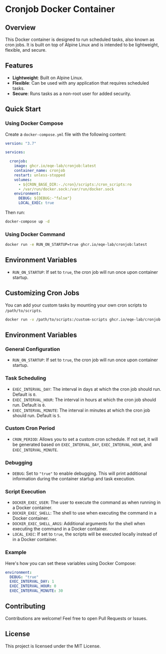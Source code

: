 # Cronjob Docker Container

## Overview

This Docker container is designed to run scheduled tasks, also known as cron jobs. It is built on top of Alpine Linux and is intended to be lightweight, flexible, and secure.

## Features

- **Lightweight**: Built on Alpine Linux.
- **Flexible**: Can be used with any application that requires scheduled tasks.
- **Secure**: Runs tasks as a non-root user for added security.

## Quick Start

### Using Docker Compose

Create a `docker-compose.yml` file with the following content:

```yaml
version: "3.7"

services:

  cronjob:
    image: ghcr.io/eqe-lab/cronjob:latest
    container_name: cronjob
    restart: unless-stopped
    volumes:
      - ${CRON_BASE_DIR:-./cron}/scripts:/cron_scripts:ro
      - /var/run/docker.sock:/var/run/docker.sock
    environment:
      DEBUG: ${DEBUG:-"false"}
      LOCAL_EXEC: true


```

Then run:

```bash
docker-compose up -d
```

### Using Docker Command

```bash
docker run -e RUN_ON_STARTUP=true ghcr.io/eqe-lab/cronjob:latest
```

## Environment Variables

- `RUN_ON_STARTUP`: If set to `true`, the cron job will run once upon container startup.

## Customizing Cron Jobs

You can add your custom tasks by mounting your own cron scripts to `/path/to/scripts`.

```bash
docker run -v /path/to/scripts:/custom-scripts ghcr.io/eqe-lab/cronjob:latest
```

## Environment Variables

### General Configuration

- `RUN_ON_STARTUP`: If set to `true`, the cron job will run once upon container startup.

### Task Scheduling

- `EXEC_INTERVAL_DAY`: The interval in days at which the cron job should run. Default is `0`.
- `EXEC_INTERVAL_HOUR`: The interval in hours at which the cron job should run. Default is `0`.
- `EXEC_INTERVAL_MINUTE`: The interval in minutes at which the cron job should run. Default is `5`.

### Custom Cron Period

- `CRON_PERIOD`: Allows you to set a custom cron schedule. If not set, it will be generated based on `EXEC_INTERVAL_DAY`, `EXEC_INTERVAL_HOUR`, and `EXEC_INTERVAL_MINUTE`.

### Debugging

- `DEBUG`: Set to `"true"` to enable debugging. This will print additional information during the container startup and task execution.

### Script Execution

- `DOCKER_EXEC_USER`: The user to execute the command as when running in a Docker container.
- `DOCKER_EXEC_SHELL`: The shell to use when executing the command in a Docker container.
- `DOCKER_EXEC_SHELL_ARGS`: Additional arguments for the shell when executing the command in a Docker container.
- `LOCAL_EXEC`: If set to `true`, the scripts will be executed locally instead of in a Docker container.


### Example

Here's how you can set these variables using Docker Compose:

```yaml
environment:
  DEBUG: "true"
  EXEC_INTERVAL_DAY: 1
  EXEC_INTERVAL_HOUR: 0
  EXEC_INTERVAL_MINUTE: 30
```


## Contributing

Contributions are welcome! Feel free to open Pull Requests or Issues.

## License

This project is licensed under the MIT License.
